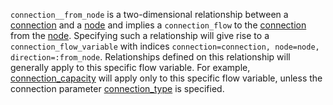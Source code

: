 `connection__from_node` is a two-dimensional relationship between a [connection](@ref) and a [node](@ref) and implies a `connection_flow` to the [connection](@ref) from the [node](@ref). Specifying such a relationship will give rise to a `connection_flow_variable` with indices `connection=connection, node=node, direction=:from_node`. Relationships defined on this relationship will generally apply to this specific flow variable. For example, [connection_capacity](@ref) will apply only to this specific flow variable, unless the connection parameter [connection_type](@ref) is specified.